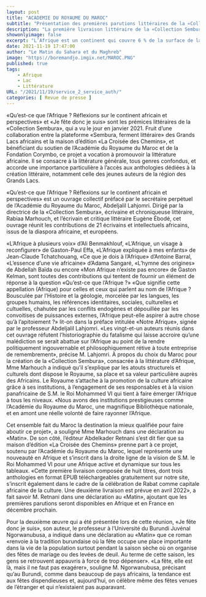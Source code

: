```yaml
---
layout: post
title: "ACADEMIE DU ROYAUME DU MAROC"
subtitle: "Présentation des premières parutions littéraires de la «Collection Sembura»"
description: "La première livraison littéraire de la «Collection Sembura» a été officiellement présentée au siège de l’Académie du Royaume du Maroc à Rabat, lors d’une rencontre solennelle à laquelle ont pris part les artisans de ce projet éditorial novateur.«Qu’est-ce que l’Afrique ? Réflexions sur le continent africain et perspectives» et «Je fête donc je suis» sont les prémices littéraires de …"
showonlyimage: false
excerpt: "L’Afrique est un continent qui couvre 6 % de la surface de la Terre et 20 % de la surface des terres émergées."
date: 2021-11-19 17:47:00
author: "Le Matin du Sahara et du Maghreb"
image: "https://boremandjo.imgix.net/MAROC.PNG"
published: true 
tags:
    - Afrique
    - Lac
    - Littérature
URL: "/2021/11/19/service_2_service_auth/"
categories: [ Revue de presse ]    
---
```


«Qu’est-ce que l’Afrique ? Réflexions sur le continent africain et perspectives» et «Je fête donc je suis» sont les prémices littéraires de la «Collection Sembura», qui a vu le jour en janvier 2021. Fruit d’une collaboration entre la plateforme «Sembura, ferment littéraire» des Grands Lacs africains et la maison d’édition «La Croisée des Chemins», et bénéficiant du soutien de l’Académie du Royaume du Maroc et de la Fondation Corymbo, ce projet a vocation à promouvoir la littérature africaine. Il se consacre à la littérature générale, tous genres confondus, et accorde une importance particulière à l’accès aux anthologies dédiées à la création littéraire, notamment celle des jeunes auteurs de la région des Grands Lacs.

«Qu’est-ce que l’Afrique ? Réflexions sur le continent africain et perspectives» est un ouvrage collectif préfacé par le secrétaire perpétuel de l’Académie du Royaume du Maroc, Abdeljalil Lahjomri. Dirigé par la directrice de la «Collection Sembura», écrivaine et chroniqueuse littéraire, Rabiaa Marhouch, et l’écrivain et critique littéraire Eugène Ébodé, cet ouvrage réunit les contributions de 21 écrivains et intellectuels africains, issus de la diaspora africaine, et européens.

«L’Afrique à plusieurs voix» d’Ali Benmakhlouf, «L’Afrique, un visage à reconfigurer» de Gaston-Paul Effa, «L’Afrique expliquée à mes enfants» de Jean-Claude Tchatchouang, «Ce que je dois à l’Afrique» d’Antoine Barral, «L’essence d’une vie africaine» d’Adama Sangaré, «L’hymne des origines» de Abdellah Baïda ou encore «Mon Afrique n’existe pas encore» de Gaston Kelman, sont toutes des contributions qui tentent de fournir un élément de réponse à la question «Qu’est-ce que l’Afrique ?»
«Que signifie cette appellation (Afrique) pour celles et ceux qui parlent au nom de l’Afrique ? Bousculée par l’Histoire et la géologie, morcelée par les langues, les groupes humains, les références identitaires, sociales, culturelles et cultuelles, chahutée par les conflits endogènes et dépouillée par les convoitises de puissances externes, l’Afrique peut-elle aspirer à autre chose qu’à l’apitoiement ?» lit-on dans la préface intitulée «Notre Afrique», signée par le professeur Abdeljalil Lahjomri. «Les vingt-et-un auteurs réunis dans cet ouvrage réfutent l’historiographie du fatalisme qui laisse accroire qu’une malédiction se serait abattue sur l’Afrique au point de la rendre politiquement ingouvernable et philosophiquement rétive à toute entreprise de remembrement», précise M. Lahjomri.
À propos du choix du Maroc pour la création de la «Collection Sembura», consacrée à la littérature d’Afrique, Mme Marhouch a indiqué qu’il s’explique par les atouts structurels et culturels dont dispose le Royaume, sa place et sa valeur particulière auprès des Africains. Le Royaume s’attache à la promotion de la culture africaine grâce à ses institutions, à l’engagement de ses responsables et à la vision panafricaine de S.M. le Roi Mohammed VI qui tient à faire émerger l’Afrique à tous les niveaux. «Nous avons des institutions prestigieuses comme l’Académie du Royaume du Maroc, une magnifique Bibliothèque nationale, et en amont une réelle volonté de faire rayonner l’Afrique.

Cet ensemble fait du Maroc la destination la mieux qualifiée pour faire aboutir ce projet», a souligné Mme Marhouch dans une déclaration au «Matin». De son côté, l’éditeur Abdelkader Retnani s’est dit fier que sa maison d’édition «La Croisée des Chemins» prenne part à ce projet, soutenu par l’Académie du Royaume du Maroc, lequel représente une nouveauté en Afrique et s’inscrit dans la droite ligne de la vision de S.M. le Roi Mohammed VI pour une Afrique active et dynamique sur tous les tableaux. «Cette première livraison composée de huit titres, dont trois anthologies en format EPUB téléchargeables gratuitement sur notre site, s’inscrit également dans le cadre de la célébration de Rabat comme capitale africaine de la culture. Une deuxième livraison est prévue en avril 2022», a fait savoir M. Retnani dans une déclaration au «Matin», ajoutant que les premières parutions seront disponibles en Afrique et en France en décembre prochain.

Pour la deuxième œuvre qui a été présentée lors de cette réunion, «Je fête donc je suis», son auteur, le professeur à l’Université du Burundi Juvénal Ngorwanubusa, a indiqué dans une déclaration au «Matin» que ce roman «renvoie à la tradition burundaise où la fête occupe une place importante dans la vie de la population surtout pendant la saison sèche où on organise des fêtes de mariage ou des levées de deuil. Au terme de cette saison, les gens se retrouvent appauvris à force de trop dépenser». «La fête, elle est là, mais il ne faut pas exagérer», souligne M. Ngorwanubusa, précisant qu’au Burundi, comme dans beaucoup de pays africains, la tendance est aux fêtes dispendieuses et, aujourd’hui, on célèbre même des fêtes venues de l’étranger et qui n’existaient pas auparavant.